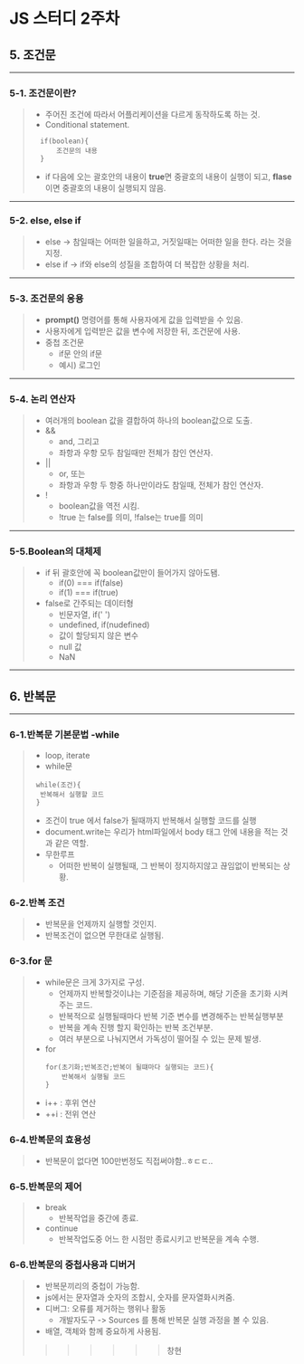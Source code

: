 # JS 스터디 2주차
## 5. 조건문
<hr/>

### 5-1. 조건문이란?

> * 주어진 조건에 따라서 어플리케이션을 다르게 동작하도록 하는 것.
> * Conditional statement.
>  ```
>    if(boolean){
>        조건문의 내용
>    }
> ```
>* if 다음에 오는 괄호안의 내용이 **true**면 중괄호의 내용이 실행이 되고, **flase**이면 중괄호의 내용이 실행되지 않음.

<hr/>

### 5-2. else, else if

> * else -> 참일때는 어떠한 일을하고, 거짓일때는 어떠한 일을 한다. 라는 것을 지정.
> *  else if -> if와 else의 성질을 조합하여 더 복잡한 상황을 처리.

<hr/>

### 5-3. 조건문의 응용
> * **prompt()** 명령어를 통해 사용자에게 값을 입력받을 수 있음.
> * 사용자에게 입력받은 값을 변수에 저장한 뒤, 조건문에 사용.
> * 중첩 조건문
>   *  if문 안의 if문 
>   * 예시) 로그인
<hr/>

### 5-4. 논리 연산자
> * 여러개의 boolean 값을 결합하여 하나의 boolean값으로 도출.
> * &&
>   * and, 그리고
>   * 좌항과 우항 모두 참일때만 전체가 참인 연산자.
> * ||
>   * or, 또는
>   * 좌항과 우항 두 항중 하나만이라도 참일때, 전체가 참인 연산자.
> * !
>   * boolean값을 역전 시킴.
>   * !true 는 false를 의미, !false는 true를 의미
<hr/>

### 5-5.Boolean의 대체제
> * if 뒤 괄호안에 꼭 boolean값만이 들어가지 않아도됌.
>   * if(0) === if(false)
>   * if(1) === if(true)
> * false로 간주되는 데이터형
>   * 빈문자열, if(' ')
>   * undefined, if(nudefined)
>   * 값이 할당되지 않은 변수
>   * null 값   
>   * NaN
<hr/>

## 6. 반복문
<hr/>

### 6-1.반복문 기본문법 -while
> * loop, iterate
> * while문 
> ```
>  while(조건){
>   반복해서 실행할 코드
>  }
> ``` 
> * 조건이 true 에서 false가 될때까지 반복해서 실행할 코드를 실행
> * document.write는 우리가 html파일에서 body 태그 안에 내용을 적는 것과 같은 역할.
> * 무한루프
>     * 어떠한 반복이 실행될때, 그 반복이 정지하지않고 끊임없이 반복되는 상황.

### 6-2.반복 조건
> * 반복문을 언제까지 실행할 것인지.
> * 반복조건이 없으면 무한대로 실행됨.

### 6-3.for 문
> * while문은 크게 3가지로 구성.
>   * 언제까지 반복할것이냐는 기준점을 제공하며, 해당 기준을 초기화 시켜주는 코드.
>   * 반복적으로 실행될때마다 반복 기준 변수를 변경해주는 반복실행부분
>   * 반복을 계속 진행 할지 확인하는 반복 조건부분.   
>   * 여러 부분으로 나눠지면서 가독성이 떨어질 수 있는 문제 발생. 
> * for
>   ```
>   for(초기화;반복조건;반복이 될떄마다 실행되는 코드){
>       반복해서 실행될 코드
>   }
>   ```
> * i++ : 후위 연산
> * ++i : 전위 연산

### 6-4.반복문의 효용성
> * 반복문이 없다면 100만번정도 직접써야함..ㅎㄷㄷ..

### 6-5.반복문의 제어
> * break
>   * 반복작업을 중간에 종료.
> * continue
>   * 반복작업도중 어느 한 시점만 종료시키고 반복문을 계속 수행.

### 6-6.반복문의 중첩사용과 디버거
> * 반복문끼리의 중첩이 가능함.
> * js에서는 문자열과 숫자의 조합시, 숫자를 문자열화시켜줌.
> * 디버그: 오류를 제거하는 행위나 활동
>   * 개발자도구 -> Sources 를 통해 반복문 실행 과정을 볼 수 있음.  
> * 배열, 객체와 함께 중요하게 사용됨.
>>>>>>> 창현
